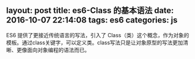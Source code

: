 layout: post
title: es6-Class 的基本语法
date: 2016-10-07 22:14:08
tags: es6
categories: js
---
ES6 提供了更接近传统语言的写法，引入了 Class（类）这个概念，作为对象的模板。通过class关键字，可以定义类。class写法只是让对象原型的写法更加清晰、更像面向对象编程的语法而已。
<!-- more -->
